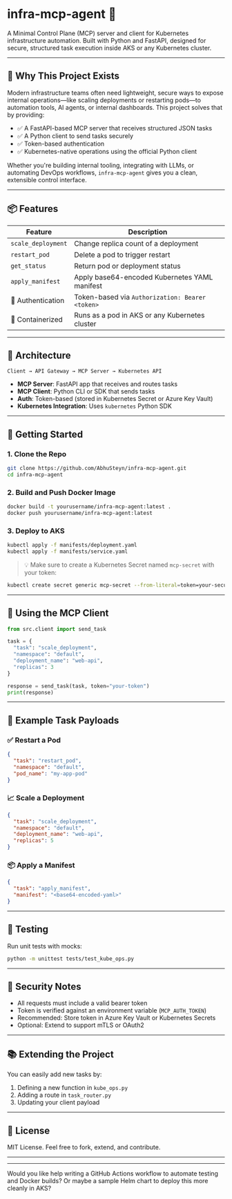 # infra-mcp-agent 🚀  
A Minimal Control Plane (MCP) server and client for Kubernetes infrastructure automation. Built with Python and FastAPI, designed for secure, structured task execution inside AKS or any Kubernetes cluster.

---

## 🧠 Why This Project Exists

Modern infrastructure teams often need lightweight, secure ways to expose internal operations—like scaling deployments or restarting pods—to automation tools, AI agents, or internal dashboards. This project solves that by providing:

- ✅ A FastAPI-based MCP server that receives structured JSON tasks
- ✅ A Python client to send tasks securely
- ✅ Token-based authentication
- ✅ Kubernetes-native operations using the official Python client

Whether you're building internal tooling, integrating with LLMs, or automating DevOps workflows, `infra-mcp-agent` gives you a clean, extensible control interface.

---

## 📦 Features

| Feature               | Description                                  |
|-----------------------|----------------------------------------------|
| `scale_deployment`    | Change replica count of a deployment         |
| `restart_pod`         | Delete a pod to trigger restart              |
| `get_status`          | Return pod or deployment status              |
| `apply_manifest`      | Apply base64-encoded Kubernetes YAML manifest |
| 🔐 Authentication     | Token-based via `Authorization: Bearer <token>` |
| 🐳 Containerized       | Runs as a pod in AKS or any Kubernetes cluster |

---

## 🧱 Architecture

```
Client → API Gateway → MCP Server → Kubernetes API
```

- **MCP Server**: FastAPI app that receives and routes tasks
- **MCP Client**: Python CLI or SDK that sends tasks
- **Auth**: Token-based (stored in Kubernetes Secret or Azure Key Vault)
- **Kubernetes Integration**: Uses `kubernetes` Python SDK

---

## 🚀 Getting Started

### 1. Clone the Repo
```bash
git clone https://github.com/AbhuSteyn/infra-mcp-agent.git
cd infra-mcp-agent
```

### 2. Build and Push Docker Image
```bash
docker build -t yourusername/infra-mcp-agent:latest .
docker push yourusername/infra-mcp-agent:latest
```

### 3. Deploy to AKS
```bash
kubectl apply -f manifests/deployment.yaml
kubectl apply -f manifests/service.yaml
```

> 💡 Make sure to create a Kubernetes Secret named `mcp-secret` with your token:
```bash
kubectl create secret generic mcp-secret --from-literal=token=your-secure-token
```

---

## 🧪 Using the MCP Client

```python
from src.client import send_task

task = {
  "task": "scale_deployment",
  "namespace": "default",
  "deployment_name": "web-api",
  "replicas": 3
}

response = send_task(task, token="your-token")
print(response)
```

---

## 🔧 Example Task Payloads

### ✅ Restart a Pod
```json
{
  "task": "restart_pod",
  "namespace": "default",
  "pod_name": "my-app-pod"
}
```

### 📈 Scale a Deployment
```json
{
  "task": "scale_deployment",
  "namespace": "default",
  "deployment_name": "web-api",
  "replicas": 5
}
```

### 📦 Apply a Manifest
```json
{
  "task": "apply_manifest",
  "manifest": "<base64-encoded-yaml>"
}
```

---

## 🧪 Testing

Run unit tests with mocks:
```bash
python -m unittest tests/test_kube_ops.py
```

---

## 🔐 Security Notes

- All requests must include a valid bearer token
- Token is verified against an environment variable (`MCP_AUTH_TOKEN`)
- Recommended: Store token in Azure Key Vault or Kubernetes Secrets
- Optional: Extend to support mTLS or OAuth2

---

## 📚 Extending the Project

You can easily add new tasks by:
1. Defining a new function in `kube_ops.py`
2. Adding a route in `task_router.py`
3. Updating your client payload

---

## 📄 License

MIT License. Feel free to fork, extend, and contribute.

---


---

Would you like help writing a GitHub Actions workflow to automate testing and Docker builds? Or maybe a sample Helm chart to deploy this more cleanly in AKS?
